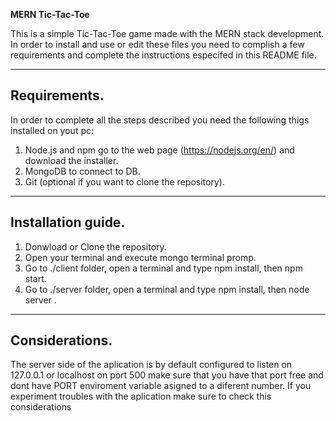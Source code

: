 **MERN Tic-Tac-Toe**

This is a simple Tic-Tac-Toe game made with the MERN stack development.
In order to install and use or edit these files you need to complish a few requirements and
complete the instructions especifed in this README file.

---

## Requirements.

In order to complete all the steps described you need the following thigs installed on yout pc:

1. Node.js and npm go to the web page (https://nodejs.org/en/) and download the installer.
2. MongoDB to connect to DB.
2. Git (optional if you want to clone the repository).

---

## Installation guide.

1. Donwload or Clone the repository.
2. Open your terminal and execute mongo terminal promp.
3. Go to ./client folder, open a terminal and type npm install, then npm start.
4. Go to ./server folder, open a terminal and type npm install, then node server .

---

## Considerations.

The server side of the aplication is by default configured to listen on 127.0.0.1 or localhost on port 500
make sure that you have that port free and dont have PORT enviroment variable asigned to a diferent number.
If you experiment troubles with the aplication make sure to check this considerations

